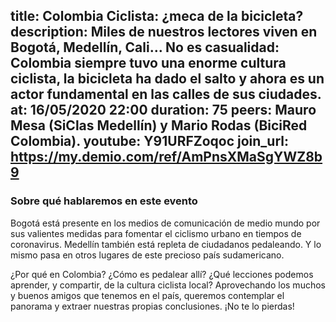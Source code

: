 title: Colombia Ciclista: ¿meca de la bicicleta?
description: Miles de nuestros lectores viven en Bogotá, Medellín, Cali… No es casualidad: Colombia siempre tuvo una enorme cultura ciclista, la bicicleta ha dado el salto y ahora es un actor fundamental en las calles de sus ciudades. 
at: 16/05/2020 22:00
duration: 75
peers: Mauro Mesa (SiClas Medellín) y Mario Rodas (BiciRed Colombia). 
youtube: Y91URFZoqoc
join_url: https://my.demio.com/ref/AmPnsXMaSgYWZ8b9
----
### Sobre qué hablaremos en este evento

Bogotá está presente en los medios de comunicación de medio mundo por sus valientes medidas para fomentar el ciclismo urbano en tiempos de coronavirus. Medellín también está repleta de ciudadanos pedaleando. Y lo mismo pasa en otros lugares de este precioso país sudamericano. 

¿Por qué en Colombia? ¿Cómo es pedalear allí? ¿Qué lecciones podemos aprender, y compartir, de la cultura ciclista local? Aprovechando los muchos y buenos amigos que tenemos en el país, queremos contemplar el panorama y extraer nuestras propias conclusiones. ¡No te lo pierdas!
